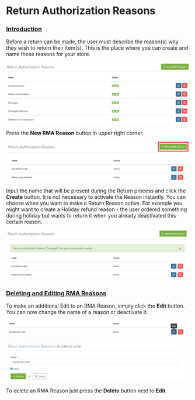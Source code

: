 # Return Authorization Reasons

### [Introduction](return-authorization-reasons.md#introduction) <a id="introduction"></a>

Before a return can be made, the user must describe the reason\(s\) why they wish to return their item\(s\). This is the place where you can create and name these reasons for your store.

![](../.gitbook/assets/zrzut-ekranu-2021-08-20-001032.jpg)

Press the **New RMA Reason** button in upper right corner.

![New RMA Reason](../.gitbook/assets/image%20%2845%29.png)

Input the name that will be present during the Return process and click the **Create** button. It is not necessary to activate the Reason instantly. You can choose when you want to make a Return Reason active. For example you might want to create a Holiday refund reason - the user ordered something during holiday but wants to return it when you already deactivated this certain reason.

![New RMA Reason created](../.gitbook/assets/image%20%2847%29.png)

### [Deleting and Editing RMA Reasons](return-authorization-reasons.md#deleting-and-editing-rma-reasons) <a id="deleting-and-editing-rma-reasons"></a>

To make an additional Edit to an RMA Reason, simply click the **Edit** button. You can now change the name of a reason or deactivate it.

![RMA Reason Edit icon](../.gitbook/assets/image%20%2835%29.png)

![RMA Reason Edit Inside](../.gitbook/assets/image%20%2832%29.png)

To delete an RMA Reason just press the **Delete** button next to **Edit**.

